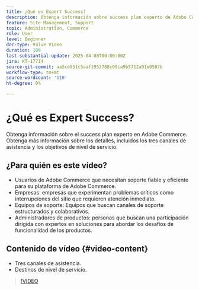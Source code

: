 ```yaml
---
title: ¿Qué es Expert Success?
description: Obtenga información sobre success plan experto de Adobe Commerce, canales de soporte y objetivos de nivel de servicio para una asistencia al cliente perfecta.
feature: Site Management, Support
topic: Administration, Commerce
role: User
level: Beginner
doc-type: Value Video
duration: 189
last-substantial-update: 2025-04-08T00:00:00Z
jira: KT-17714
source-git-commit: aa5ce951c5aaf1952788c09ca9b5712a91e0507b
workflow-type: tm+mt
source-wordcount: '110'
ht-degree: 0%

---
```



# ¿Qué es Expert Success?

Obtenga información sobre el success plan experto en Adobe Commerce. Obtenga más información sobre los detalles, incluidos los tres canales de asistencia y los objetivos de nivel de servicio.

## ¿Para quién es este vídeo?

* Usuarios de Adobe Commerce que necesitan soporte fiable y eficiente para su plataforma de Adobe Commerce.
* Empresas: empresas que experimentan problemas críticos como interrupciones del sitio que requieren atención inmediata.
* Equipos de soporte: Equipos que buscan canales de soporte estructurados y colaborativos.
* Administradores de productos: personas que buscan una participación dirigida con expertos en soluciones para abordar los desafíos de funcionalidad de los productos.

## Contenido de vídeo {#video-content}

* Tres canales de asistencia.
* Destinos de nivel de servicio.

>[!VIDEO](https://video.tv.adobe.com/v/3457508/?learn=on&enablevpops)
